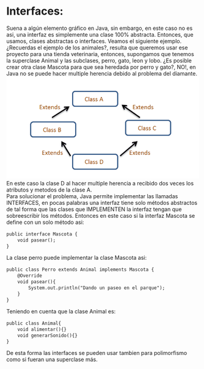 # Interfaces:

Suena a algún elemento gráfico en Java, sin embargo, en este caso no es asi, una interfaz es simplemente una clase 100% abstracta. Entonces, que usamos, clases abstractas o interfaces. Veamos el siguiente ejemplo. </br>
¿Recuerdas el ejemplo de los animales?, resulta que queremos usar ese proyecto para una tienda veterinaria, entonces, supongamos que tenemos la superclase Animal y las subclases, perro, gato, leon y lobo. ¿Es posible crear otra clase Mascota para que sea heredada por perro y gato?, NO!, en Java no se puede hacer multiple herencia debido al problema del diamante.
![diamante](./diamont.png)
En este caso la clase D al hacer multiple herencia a recibido dos veces los atributos y metodos de la clase A. </br>
Para solucionar el problema, Java permite implementar las llamadas INTERFACES, en pocas palabras una interfaz tiene solo métodos abstractos de tal forma que las clases que IMPLEMENTEN la interfaz tengan que sobreescribir los métodos.
Entonces en este caso si la interfaz Mascota se define con un solo método asi:

```
public interface Mascota {
    void pasear();
}
```
La clase perro puede implementar la clase Mascota asi:
```
public class Perro extends Animal implements Mascota {
    @Override
    void pasear(){
        System.out.println("Dando un paseo en el parque");
    }
}
```
Teniendo en cuenta que la clase Animal es:
```
public class Animal{
    void alimentar(){}
    void generarSonido(){}
}
```
De esta forma las interfaces se pueden usar tambien para polimorfismo como si fueran una superclase más.
